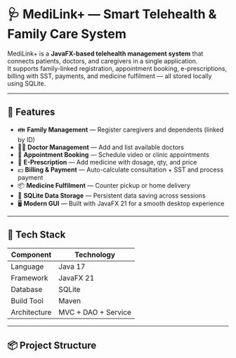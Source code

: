 # 🩺 MediLink+ — Smart Telehealth & Family Care System

MediLink+ is a **JavaFX-based telehealth management system** that connects patients, doctors, and caregivers in a single application.  
It supports family-linked registration, appointment booking, e-prescriptions, billing with SST, payments, and medicine fulfilment — all stored locally using SQLite.

---

## 🚀 Features

- 👪 **Family Management** — Register caregivers and dependents (linked by ID)
- 🧑‍⚕️ **Doctor Management** — Add and list available doctors
- 📅 **Appointment Booking** — Schedule video or clinic appointments
- 💊 **E-Prescription** — Add medicine with dosage, qty, and price
- 💵 **Billing & Payment** — Auto-calculate consultation + SST and process payment
- 📦 **Medicine Fulfilment** — Counter pickup or home delivery
- 💽 **SQLite Data Storage** — Persistent data saving across sessions
- 🖥️ **Modern GUI** — Built with JavaFX 21 for a smooth desktop experience

---

## 🧰 Tech Stack

| Component | Technology |
|------------|-------------|
| Language | Java 17 |
| Framework | JavaFX 21 |
| Database | SQLite |
| Build Tool | Maven |
| Architecture | MVC + DAO + Service |

---

## 📦 Project Structure

